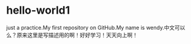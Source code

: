 # hello-world1
just a practice.My first repository on GitHub.My name is wendy.中文可以么？原来这里是写描述用的啊！好好学习！天天向上啊！
